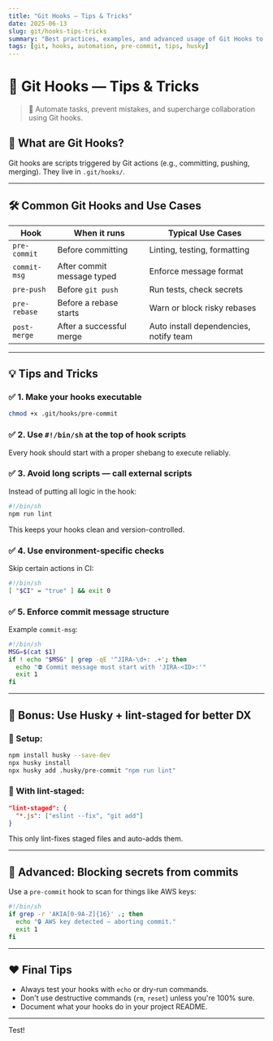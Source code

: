 ```yaml
---
title: "Git Hooks — Tips & Tricks"
date: 2025-06-13
slug: git/hooks-tips-tricks
summary: "Best practices, examples, and advanced usage of Git Hooks to automate your workflow."
tags: [git, hooks, automation, pre-commit, tips, husky]
---
```


# 🧩 Git Hooks — Tips & Tricks

> 🚀 Automate tasks, prevent mistakes, and supercharge collaboration using Git hooks.

## 🔧 What are Git Hooks?
Git hooks are scripts triggered by Git actions (e.g., committing, pushing, merging). They live in `.git/hooks/`.

---

## 🛠️ Common Git Hooks and Use Cases

| Hook          | When it runs              | Typical Use Cases                      |
|---------------|---------------------------|----------------------------------------|
| `pre-commit`  | Before committing          | Linting, testing, formatting            |
| `commit-msg`  | After commit message typed| Enforce message format                 |
| `pre-push`    | Before `git push`         | Run tests, check secrets               |
| `pre-rebase`  | Before a rebase starts    | Warn or block risky rebases            |
| `post-merge`  | After a successful merge  | Auto install dependencies, notify team |

---

## 💡 Tips and Tricks

### ✅ 1. Make your hooks executable
```bash
chmod +x .git/hooks/pre-commit
```

### ✅ 2. Use `#!/bin/sh` at the top of hook scripts
Every hook should start with a proper shebang to execute reliably.

### ✅ 3. Avoid long scripts — call external scripts
Instead of putting all logic in the hook:
```bash
#!/bin/sh
npm run lint
```
This keeps your hooks clean and version-controlled.

### ✅ 4. Use environment-specific checks
Skip certain actions in CI:
```bash
#!/bin/sh
[ "$CI" = "true" ] && exit 0
```

### ✅ 5. Enforce commit message structure
Example `commit-msg`:
```bash
#!/bin/sh
MSG=$(cat $1)
if ! echo "$MSG" | grep -qE '^JIRA-\d+: .+'; then
  echo "⛔ Commit message must start with 'JIRA-<ID>:'"
  exit 1
fi
```

---

## 🧩 Bonus: Use Husky + lint-staged for better DX

### 🔧 Setup:
```bash
npm install husky --save-dev
npx husky install
npx husky add .husky/pre-commit "npm run lint"
```

### 🧼 With lint-staged:
```json
"lint-staged": {
  "*.js": ["eslint --fix", "git add"]
}
```
This only lint-fixes staged files and auto-adds them.

---

## 🧪 Advanced: Blocking secrets from commits
Use a `pre-commit` hook to scan for things like AWS keys:
```bash
#!/bin/sh
if grep -r 'AKIA[0-9A-Z]{16}' .; then
  echo "🔒 AWS key detected — aborting commit."
  exit 1
fi
```

---

## ❤️ Final Tips
- Always test your hooks with `echo` or dry-run commands.
- Don't use destructive commands (`rm`, `reset`) unless you're 100% sure.
- Document what your hooks do in your project README.

---

Test!